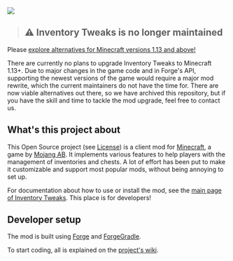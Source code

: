 <img src="http://inventory-tweaks.readthedocs.org/en/latest/_images/invtweaks.png" />

> ## ⚠️ Inventory Tweaks is no longer maintained

Please [explore alternatives for Minecraft versions 1.13 and above!](https://www.curseforge.com/minecraft/mc-mods/search?search=inventory%20tweaks)

There are currently no plans to upgrade Inventory Tweaks to Minecraft 1.13+. Due to major changes in the game code and in Forge's API, supporting the newest versions of the game would require a major mod rewrite, which the current maintainers do not have the time for. There are now viable alternatives out there, so we have archived this repository, but if you have the skill and time to tackle the mod upgrade, feel free to contact us.

## What's this project about

This Open Source project (see [License](https://github.com/Inventory-Tweaks/inventory-tweaks/blob/develop/LICENSE.md)) is a client mod for [Minecraft](http://www.minecraft.net/), a game by [Mojang AB](http://mojang.com/). It implements various features to help players with the management of inventories and chests. A lot of effort has been put to make it customizable and support most popular mods, without being annoying to set up.

For documentation about how to use or install the mod, see the [main page of Inventory Tweaks](http://inventory-tweaks.readthedocs.org/en/latest). This place is for developers!

## Developer setup

The mod is built using [Forge](https://files.minecraftforge.net/) and [ForgeGradle](https://github.com/MinecraftForge/ForgeGradle).

To start coding, all is explained on the [project's wiki](https://github.com/Kobata/inventory-tweaks/wiki).
